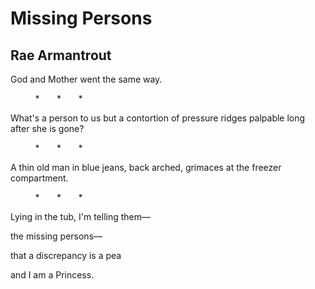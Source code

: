 # Missing Persons
## Rae Armantrout
God and Mother
went the same way.

          *       *       *

What's a person to us
but a contortion
of pressure ridges
palpable
long after she is gone?

          *       *       *

A thin old man in blue jeans,
back arched, grimaces
at the freezer compartment.

          *       *       *

Lying in the tub,
I'm telling them—

the missing persons—

that a discrepancy
is a pea

and I am a Princess.